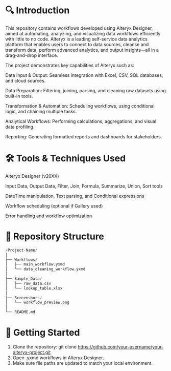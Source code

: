 
# 🔍 Introduction
This repository contains workflows developed using Alteryx Designer, aimed at automating, analyzing, and visualizing data workflows efficiently with little to no code. Alteryx is a leading self-service data analytics platform that enables users to connect to data sources, cleanse and transform data, perform advanced analytics, and output insights—all in a drag-and-drop interface.

The project demonstrates key capabilities of Alteryx such as:

Data Input & Output: Seamless integration with Excel, CSV, SQL databases, and cloud sources.

Data Preparation: Filtering, joining, parsing, and cleaning raw datasets using built-in tools.

Transformation & Automation: Scheduling workflows, using conditional logic, and chaining multiple tasks.

Analytical Workflows: Performing calculations, aggregations, and visual data profiling.

Reporting: Generating formatted reports and dashboards for stakeholders.

# 🛠️ Tools & Techniques Used
Alteryx Designer (v20XX)

Input Data, Output Data, Filter, Join, Formula, Summarize, Union, Sort tools

DateTime manipulation, Text parsing, and Conditional expressions

Workflow scheduling (optional if Gallery used)

Error handling and workflow optimization

# 📁 Repository Structure
```sql
/Project-Name/
│
├── Workflows/
│   ├── main_workflow.yxmd
│   └── data_cleaning_workflow.yxmd
│
├── Sample_Data/
│   ├── raw_data.csv
│   └── lookup_table.xlsx
│
├── Screenshots/
│   └── workflow_preview.png
│
└── README.md
```
# 📌 Getting Started
  1. Clone the repository:
    git clone https://github.com/your-username/your-alteryx-project.git
  2. Open .yxmd workflows in Alteryx Designer.
  3. Make sure file paths are updated to match your local environment.
